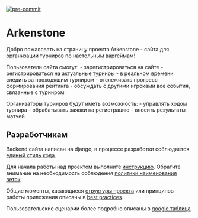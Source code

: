 [![pre-commit](https://img.shields.io/badge/pre--commit-enabled-brightgreen?logo=pre-commit&logoColor=white)](https://github.com/pre-commit/pre-commit)

# Arkenstone

Добро пожаловать на страницу проекта Arkenstone - сайта для организации турниров по настольным варгеймам!

Пользователи сайта смогут:
    - зарегистрироваться на сайте
    - регистрироваться на актуальные турниры
    - в реальном времени следить за проходящим турниром
    - отслеживать прогресс формирования рейтинга
    - обсуждать с другими игроками все события, связанные с турниром

Организаторы туринров будут иметь возможность:
    - управлять ходом турнира
    - обрабатывать заявки на регистрацию
    - вносить результаты матчей

## Разработчикам

Backend сайта написан на django, в процессе разработки соблюдается [единый стиль кода](https://github.com/lejbron/arkenstone/blob/master/docs/arc_codestyle.md).

Для начала работы над проектом выполните [инструкцию](https://github.com/lejbron/arkenstone/blob/master/docs/get_on_board.md). Обратите внимание на необходимость соблюдения [политики наименования веток](https://github.com/lejbron/arkenstone/blob/master/docs/branch_policy.md).

Общие моменты, касающиеся [структуры проекта](https://github.com/lejbron/arkenstone/blob/master/docs/arc_structure.md) или принципов работы приложения описаны в [best practices](https://github.com/lejbron/arkenstone/blob/master/docs/best_practices.md).

Пользовательские сценарии более подробно описаны в [google таблица](https://docs.google.com/spreadsheets/d/1-0XJSyblXo-fqIp7M5ilByEk8yUb91jx0wxa1dGEdLY/edit?usp=sharing).
